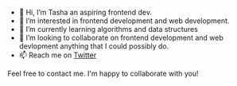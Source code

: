 - 👋 Hi, I’m Tasha an aspiring frontend dev.
- 👀 I’m interested in frontend development and web development.
- 🌱 I’m currently learning algorithms and data structures
- 💞️ I’m looking to collaborate on frontend development and web devlopment anything that I could possibly do.
- 📫 Reach me on [Twitter](https://twitter.com/tashasyar) 

Feel free to contact me. I'm happy to collaborate with you!

<!---
tash2020/tash2020 is a ✨ special ✨ repository because its `README.md` (this file) appears on your GitHub profile.
You can click the Preview link to take a look at your changes.
--->
